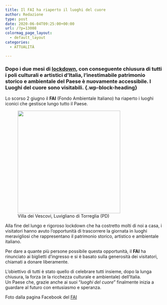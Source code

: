 ```yaml
---
title: Il FAI ha riaperto il luoghi del cuore
author: Redazione
type: post
date: 2020-06-04T09:25:00+00:00
url: /?p=13008
colormag_page_layout:
  - default_layout
categories:
  - ATTUALITÀ

---
```

### Dopo i due mesi di <a rel="noreferrer noopener" aria-label="lockdown (apre in una nuova scheda)" href="https://progressonline.it/litalia-riapre-roma-tricolore-spera/" target="_blank">lockdown</a>, con conseguente chiusura di tutti i poli culturali e artistici d&#8217;Italia, l&#8217;inestimabile patrimonio storico e ambientale del Paese è nuovamente accessibile. I Luoghi del cuore sono visitabili. {.wp-block-heading}

  
Lo scorso 2 giugno il **FAI** (Fondo Ambientale Italiano) ha riaperto i luoghi iconici che gestisce lungo tutto il Paese. 

<div class="wp-block-image">
  <figure class="alignleft size-large is-resized"><img decoding="async" loading="lazy" src="https://progressonline.it/wp-content/uploads/2020/06/101588564_10163644350535322_2247840416479051776_o.jpg" alt="" class="wp-image-13009" width="329" height="329" /><figcaption>Villa dei Vescovi, Luvigliano di Torreglia (PD)</figcaption></figure>
</div>

Alla fine del lungo e rigoroso lockdown che ha costretto molti di noi a casa, i visitatori hanno avuto l&#8217;opportunità di trascorrere la giornata in luoghi meravigliosi che rappresentano il patrimonio storico, artistico e ambientale italiano.  
  
Per dare a quante più persone possibile questa opportunità, il **FAI** ha rinunciato ai biglietti d&#8217;ingresso e si è basato sulla generosità dei visitatori, chiamati a donare liberamente. 

L&#8217;obiettivo di tutti è stato quello di celebrare tutti insieme, dopo la lunga chiusura, la forza (e la ricchezza culturale e ambientale) dell&#8217;Italia.  
Un Paese che, grazie anche ai suoi &#8220;_luoghi del cuore_&#8221; finalmente inizia a guardare al futuro con entusiasmo e speranza.

Foto dalla pagina Facebook del <a href="https://www.facebook.com/fondoambiente/" target="_blank" rel="noreferrer noopener" aria-label="FAI (apre in una nuova scheda)">FAI</a>